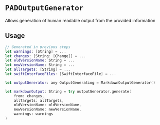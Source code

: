 # ``PADOutputGenerator``

Allows generation of human readable output from the provided information

## Usage

```swift
// Generated in previous steps
let warnings: [String] = ...
let changes: [String: [Change]] = ...
let oldVersionName: String = ...
let newVersionName: String = ...
let allTargets: [String] = ...
let swiftInterfaceFiles: [SwiftInterfaceFile] = ...

let outputGenerator: any OutputGenerating = MarkdownOutputGenerator()

let markdownOutput: String = try outputGenerator.generate(
    from: changes,
    allTargets: allTargets,
    oldVersionName: oldVersionName,
    newVersionName: newVersionName,
    warnings: warnings
)
```
